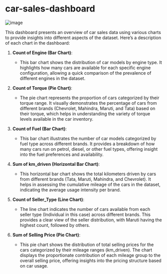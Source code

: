 # car-sales-dashboard

![image](https://github.com/user-attachments/assets/f8a20ba8-b776-4759-a276-a64e07710c4f)

This dashboard presents an overview of car sales data using various charts to provide insights into different aspects of the dataset. Here’s a description of each chart in the dashboard:

1. **Count of Engine (Bar Chart)**:
   - This bar chart shows the distribution of car models by engine type. It highlights how many cars are available for each specific engine configuration, allowing a quick comparison of the prevalence of different engines in the dataset.

2. **Count of Torque (Pie Chart)**:
   - The pie chart represents the proportion of cars categorized by their torque range. It visually demonstrates the percentage of cars from different brands (Chevrolet, Mahindra, Maruti, and Tata) based on their torque, which helps in understanding the variety of torque levels available in the car inventory.

3. **Count of Fuel (Bar Chart)**:
   - This bar chart illustrates the number of car models categorized by fuel type across different brands. It provides a breakdown of how many cars run on petrol, diesel, or other fuel types, offering insight into the fuel preferences and availability.

4. **Sum of km_driven (Horizontal Bar Chart)**:
   - This horizontal bar chart shows the total kilometers driven by cars from different brands (Tata, Maruti, Mahindra, and Chevrolet). It helps in assessing the cumulative mileage of the cars in the dataset, indicating the average usage intensity per brand.

5. **Count of Seller_Type (Line Chart)**:
   - The line chart indicates the number of cars available from each seller type (Individual in this case) across different brands. This provides a clear view of the seller distribution, with Maruti having the highest count, followed by others.

6. **Sum of Selling Price (Pie Chart)**:
   - This pie chart shows the distribution of total selling prices for the cars categorized by their mileage ranges (km_driven). The chart displays the proportionate contribution of each mileage group to the overall selling price, offering insights into the pricing structure based on car usage.
